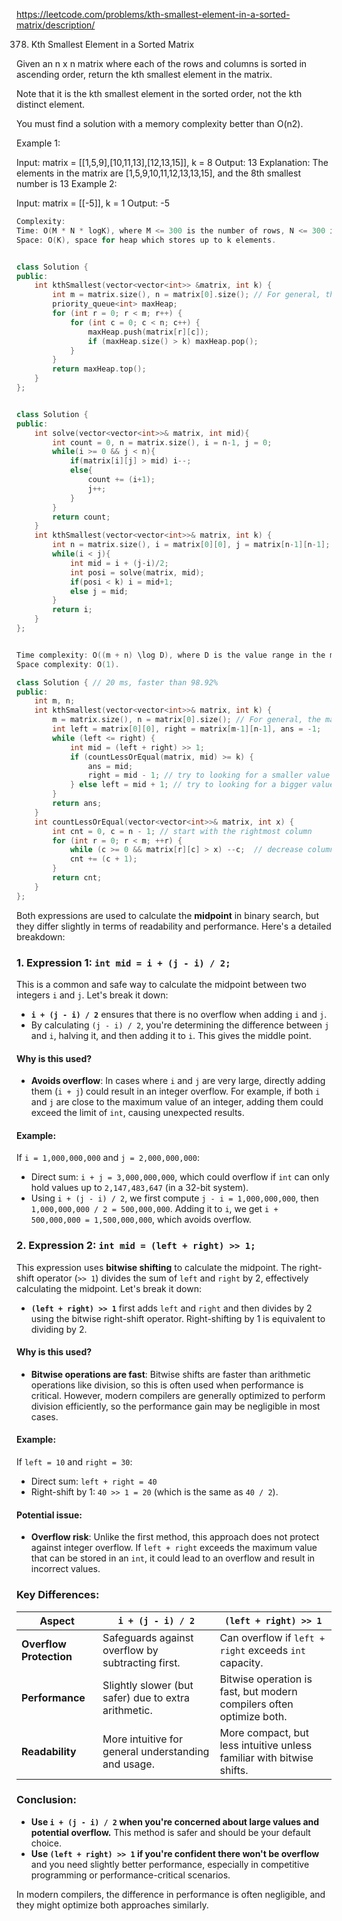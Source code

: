 https://leetcode.com/problems/kth-smallest-element-in-a-sorted-matrix/description/

378. Kth Smallest Element in a Sorted Matrix

Given an n x n matrix where each of the rows and columns is sorted in ascending order, return the kth smallest element in the matrix.

Note that it is the kth smallest element in the sorted order, not the kth distinct element.

You must find a solution with a memory complexity better than O(n2).

 

Example 1:

Input: matrix = [[1,5,9],[10,11,13],[12,13,15]], k = 8
Output: 13
Explanation: The elements in the matrix are [1,5,9,10,11,12,13,13,15], and the 8th smallest number is 13
Example 2:

Input: matrix = [[-5]], k = 1
Output: -5

```cpp
Complexity:
Time: O(M * N * logK), where M <= 300 is the number of rows, N <= 300 is the number of columns.
Space: O(K), space for heap which stores up to k elements.


class Solution { 
public:
    int kthSmallest(vector<vector<int>> &matrix, int k) {
        int m = matrix.size(), n = matrix[0].size(); // For general, the matrix need not be a square
        priority_queue<int> maxHeap;
        for (int r = 0; r < m; r++) {
            for (int c = 0; c < n; c++) {
                maxHeap.push(matrix[r][c]);
                if (maxHeap.size() > k) maxHeap.pop();
            }
        }
        return maxHeap.top();
    }
};

```


```cpp

class Solution {
public:
    int solve(vector<vector<int>>& matrix, int mid){
        int count = 0, n = matrix.size(), i = n-1, j = 0;
        while(i >= 0 && j < n){
            if(matrix[i][j] > mid) i--;
            else{
                count += (i+1);
                j++;
            }
        }
        return count;
    }
    int kthSmallest(vector<vector<int>>& matrix, int k) {
        int n = matrix.size(), i = matrix[0][0], j = matrix[n-1][n-1];
        while(i < j){
            int mid = i + (j-i)/2;
            int posi = solve(matrix, mid);
            if(posi < k) i = mid+1;
            else j = mid;
        }
        return i;
    }  
};
```

```cpp

Time complexity: O((m + n) \log D), where D is the value range in the matrix.
Space complexity: O(1).

class Solution { // 20 ms, faster than 98.92%
public:
    int m, n;
    int kthSmallest(vector<vector<int>>& matrix, int k) {
        m = matrix.size(), n = matrix[0].size(); // For general, the matrix need not be a square
        int left = matrix[0][0], right = matrix[m-1][n-1], ans = -1;
        while (left <= right) {
            int mid = (left + right) >> 1;
            if (countLessOrEqual(matrix, mid) >= k) {
                ans = mid;
                right = mid - 1; // try to looking for a smaller value in the left side
            } else left = mid + 1; // try to looking for a bigger value in the right side
        }
        return ans;
    }
    int countLessOrEqual(vector<vector<int>>& matrix, int x) {
        int cnt = 0, c = n - 1; // start with the rightmost column
        for (int r = 0; r < m; ++r) {
            while (c >= 0 && matrix[r][c] > x) --c;  // decrease column until matrix[r][c] <= x
            cnt += (c + 1);
        }
        return cnt;
    }
};
```

Both expressions are used to calculate the **midpoint** in binary search, but they differ slightly in terms of readability and performance. Here's a detailed breakdown:

### 1. **Expression 1: `int mid = i + (j - i) / 2;`**

This is a common and safe way to calculate the midpoint between two integers `i` and `j`. Let's break it down:

- **`i + (j - i) / 2`** ensures that there is no overflow when adding `i` and `j`.
- By calculating `(j - i) / 2`, you're determining the difference between `j` and `i`, halving it, and then adding it to `i`. This gives the middle point.

#### Why is this used?
- **Avoids overflow**: In cases where `i` and `j` are very large, directly adding them (`i + j`) could result in an integer overflow. For example, if both `i` and `j` are close to the maximum value of an integer, adding them could exceed the limit of `int`, causing unexpected results.
  
#### Example:
If `i = 1,000,000,000` and `j = 2,000,000,000`:
- Direct sum: `i + j = 3,000,000,000`, which could overflow if `int` can only hold values up to `2,147,483,647` (in a 32-bit system).
- Using `i + (j - i) / 2`, we first compute `j - i = 1,000,000,000`, then `1,000,000,000 / 2 = 500,000,000`. Adding it to `i`, we get `i + 500,000,000 = 1,500,000,000`, which avoids overflow.

### 2. **Expression 2: `int mid = (left + right) >> 1;`**

This expression uses **bitwise shifting** to calculate the midpoint. The right-shift operator (`>> 1`) divides the sum of `left` and `right` by 2, effectively calculating the midpoint. Let's break it down:

- **`(left + right) >> 1`** first adds `left` and `right` and then divides by 2 using the bitwise right-shift operator. Right-shifting by 1 is equivalent to dividing by 2.

#### Why is this used?
- **Bitwise operations are fast**: Bitwise shifts are faster than arithmetic operations like division, so this is often used when performance is critical. However, modern compilers are generally optimized to perform division efficiently, so the performance gain may be negligible in most cases.
  
#### Example:
If `left = 10` and `right = 30`:
- Direct sum: `left + right = 40`
- Right-shift by 1: `40 >> 1 = 20` (which is the same as `40 / 2`).

#### Potential issue:
- **Overflow risk**: Unlike the first method, this approach does not protect against integer overflow. If `left + right` exceeds the maximum value that can be stored in an `int`, it could lead to an overflow and result in incorrect values.

### Key Differences:

| Aspect                | `i + (j - i) / 2`                                        | `(left + right) >> 1`                                  |
|-----------------------|----------------------------------------------------------|--------------------------------------------------------|
| **Overflow Protection**| Safeguards against overflow by subtracting first.         | Can overflow if `left + right` exceeds `int` capacity.  |
| **Performance**        | Slightly slower (but safer) due to extra arithmetic.      | Bitwise operation is fast, but modern compilers often optimize both. |
| **Readability**        | More intuitive for general understanding and usage.       | More compact, but less intuitive unless familiar with bitwise shifts. |

### Conclusion:
- **Use `i + (j - i) / 2` when you're concerned about large values and potential overflow.** This method is safer and should be your default choice.
- **Use `(left + right) >> 1` if you're confident there won't be overflow** and you need slightly better performance, especially in competitive programming or performance-critical scenarios.

In modern compilers, the difference in performance is often negligible, and they might optimize both approaches similarly.
